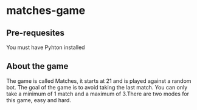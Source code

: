 # matches-game

## Pre-requesites

You must have Pyhton installed

## About the game

The game is called Matches, it starts at 21 and is played against a random bot. The goal of the game is to avoid taking the last match. You can only take a minimum of 1 match and a maximum of 3.There are two modes for this game, easy and hard. 
